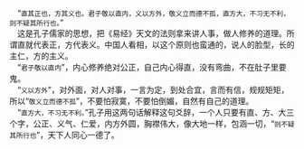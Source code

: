 &emsp;“``直其正也，方其义也。君子敬以直内，义以方外，敬义立而德不孤，直方大，不习无不利，则不疑其所行也。``”<br>&emsp;这是孔子儒家的思想，把《易经》天文的法则拿来讲人事，做人修养的道理。所谓直就代表正，方代表义。中国人看相，以这个原则也蛮通的，说人的脸型，长的主仁，方的主义。<br>&emsp;“``君子敬以直内``”，内心修养绝对公正，自己内心得直，没有弯曲，不在肚子里要鬼。<br>&emsp;“``义以方外``”，对外面，对人对事，一言为定，到处合宜，言而有信，规规矩矩，所以“``敬义立而德不孤``”，不要怕寂寞，不要怕倒媚，自然有自己的道理。<br>&emsp;“``直方大，不习无不利。``”孔子用这两句话解释这句爻辞，一个人只要有直、方、大三个字，公正、义气、仁爱，内方外圆，胸襟伟大，像大地一样，包涵一切，“``则不疑其所行也``”，天下人同心一德了。<br>